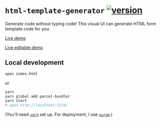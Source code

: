 # `html-template-generator` [![version](https://img.shields.io/github/release/hchiam/html-template-generator)](https://github.com/hchiam/html-template-generator/releases)

Generate code without typing code! This visual UI can generate HTML form template code for you.

[Live demo](https://html-template-generator.surge.sh)

[Live editable demo](https://codepen.io/hchiam/pen/jOBOaqm)

## Local development

```bash
open index.html
```

or

```bash
yarn
yarn global add parcel-bundler
yarn start
# open http://localhost:1234/
```

(You'll need [`yarn`](https://github.com/hchiam/learning-yarn) set up. For deployment, I use [`surge`](https://github.com/hchiam/learning-surge).)
